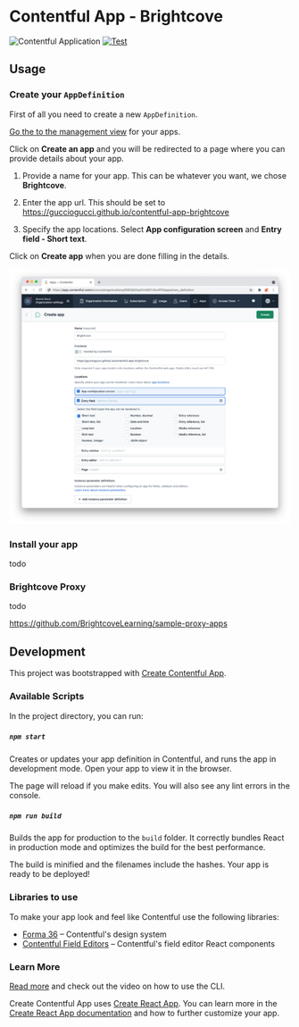# Contentful App - Brightcove

![Contentful Application](https://shields.io/badge/contentful-application-51BCEA?logo=contentful&logoColor=white)
[![Test](https://github.com/GuccioGucci/contentful-app-brightcove/actions/workflows/test.yml/badge.svg)](https://github.com/GuccioGucci/contentful-app-brightcove/actions/workflows/test.yml)

## Usage

### Create your `AppDefinition`

First of all you need to create a new `AppDefinition`.

[Go the to the management view](https://app.contentful.com/deeplink?link=app-definition-list) for your apps.

Click on **Create an app** and you will be redirected to a page where you can provide details about your app.

1. Provide a name for your app. This can be whatever you want, we chose **Brightcove**.

1. Enter the app url. This should be set to https://gucciogucci.github.io/contentful-app-brightcove

1. Specify the app locations. Select **App configuration screen** and **Entry field - Short text**.

Click on **Create app** when you are done filling in the details.

![App Definition](./public/contentful-app-definition.png)

### Install your app

todo

### Brightcove Proxy

todo

https://github.com/BrightcoveLearning/sample-proxy-apps


## Development

This project was bootstrapped with [Create Contentful App](https://github.com/contentful/create-contentful-app).

### Available Scripts

In the project directory, you can run:

##### `npm start`

Creates or updates your app definition in Contentful, and runs the app in development mode.
Open your app to view it in the browser.

The page will reload if you make edits.
You will also see any lint errors in the console.

##### `npm run build`

Builds the app for production to the `build` folder.
It correctly bundles React in production mode and optimizes the build for the best performance.

The build is minified and the filenames include the hashes.
Your app is ready to be deployed!

### Libraries to use

To make your app look and feel like Contentful use the following libraries:

- [Forma 36](https://f36.contentful.com/) – Contentful's design system
- [Contentful Field Editors](https://www.contentful.com/developers/docs/extensibility/field-editors/) – Contentful's field editor React components

### Learn More

[Read more](https://www.contentful.com/developers/docs/extensibility/app-framework/create-contentful-app/) and check out the video on how to use the CLI.

Create Contentful App uses [Create React App](https://create-react-app.dev/). You can learn more in the [Create React App documentation](https://facebook.github.io/create-react-app/docs/getting-started) and how to further customize your app.
